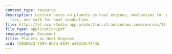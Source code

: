 ```yaml
---
content_type: resource
description: Lecture notes on planets as heat engines, mechanisms for planetary heat
  loss, and math for heat conduction.
file: https://ol-ocw-studio-app-production.s3.amazonaws.com/courses/12-002-physics-and-chemistry-of-the-terrestrial-planets-fall-2008/fd0d6023f5948e7a8197e283c0c7244a_MIT12_002f08_lec13.pdf
file_type: application/pdf
resourcetype: Document
title: Planets as Heat Engines
uid: fd0d6023-f594-8e7a-8197-e283c0c7244a
---
```


